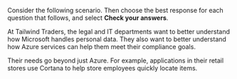 Consider the following scenario. Then choose the best response for each question that follows, and select **Check your answers**.

At Tailwind Traders, the legal and IT departments want to better understand how Microsoft handles personal data. They also want to better understand how Azure services can help them meet their compliance goals.

Their needs go beyond just Azure. For example, applications in their retail stores use Cortana to help store employees quickly locate items.